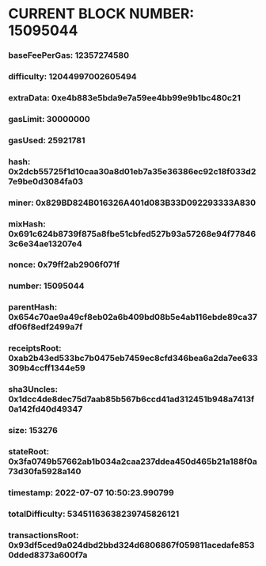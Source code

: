 # CURRENT BLOCK NUMBER: 15095044

### baseFeePerGas: 12357274580
### difficulty: 12044997002605494
### extraData: 0xe4b883e5bda9e7a59ee4bb99e9b1bc480c21
### gasLimit: 30000000
### gasUsed: 25921781
### hash: 0x2dcb55725f1d10caa30a8d01eb7a35e36386ec92c18f033d27e9be0d3084fa03
### miner: 0x829BD824B016326A401d083B33D092293333A830
### mixHash: 0x691c624b8739f875a8fbe51cbfed527b93a57268e94f778463c6e34ae13207e4
### nonce: 0x79ff2ab2906f071f
### number: 15095044
### parentHash: 0x654c70ae9a49cf8eb02a6b409bd08b5e4ab116ebde89ca37df06f8edf2499a7f
### receiptsRoot: 0xab2b43ed533bc7b0475eb7459ec8cfd346bea6a2da7ee633309b4ccff1344e59
### sha3Uncles: 0x1dcc4de8dec75d7aab85b567b6ccd41ad312451b948a7413f0a142fd40d49347
### size: 153276
### stateRoot: 0x3fa0749b57662ab1b034a2caa237ddea450d465b21a188f0a73d30fa5928a140
### timestamp: 2022-07-07 10:50:23.990799
### totalDifficulty: 53451163638239745826121
### transactionsRoot: 0x93df5ced9a024dbd2bbd324d6806867f059811acedafe8530dded8373a600f7a
